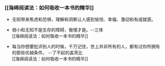 
  ### [[海绵阅读法：如何吸收一本书的精华]]
 - 无知带来焦虑和恐惧，理解和洞察让人感到愉悦、幸福、激动和有成就感。     

 
- 弱小和无知不是生存的障碍，傲慢才是。--三体  
[[海绵阅读法：如何吸收一本书的精华]]

- 每当你想要批评别人的时候，千万记住，世上并非所有的人，都有过你所拥有的那些优越条件。   --了不起的盖茨比  
[[海绵阅读法：如何吸收一本书的精华]]